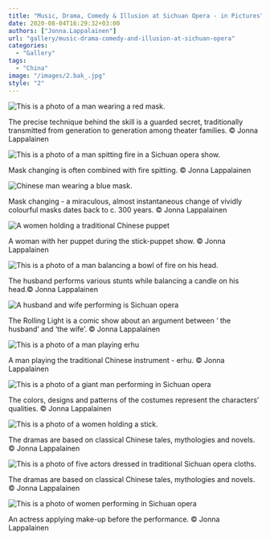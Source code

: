 ```yaml
---
title: "Music, Drama, Comedy & Illusion at Sichuan Opera - in Pictures"
date: 2020-08-04T16:29:32+03:00
authors: ["Jonna.Lappalainen"]
url: "gallery/music-drama-comedy-and-illusion-at-sichuan-opera"
categories:
  - "Gallery"
tags:
  - "China"
image: "/images/2.bak_.jpg"
style: "2"
---
```


![This is a photo of a man wearing a red mask.](/images/10.bak_-1024x683.jpg)

The precise technique behind the skill is a guarded secret, traditionally transmitted from generation to generation among theater families. © Jonna Lappalainen


![This is a photo of a man spitting fire in a Sichuan opera show.](/images/9.bak_-1024x683.jpg)

Mask changing is often combined with fire spitting. © Jonna Lappalainen


![Chinese man wearing a blue mask.](/images/8.bak_-1024x683.jpg)

Mask changing - a miraculous, almost instantaneous change of vividly colourful masks dates back to c. 300 years. © Jonna Lappalainen


![A women holding a traditional Chinese puppet](/images/7.bak_-683x1024.jpg)

A woman with her puppet during the stick-puppet show. © Jonna Lappalainen


![This is a photo of a man balancing a bowl of fire on his head.](/images/6.bak_-1024x683.jpg)

The husband performs various stunts while balancing a candle on his head.© Jonna Lappalainen


![A husband and wife performing is Sichuan opera](/images/5.bak_-683x1024.jpg)

The Rolling Light is a comic show about an argument between ‘ the husband’ and ‘the wife’. © Jonna Lappalainen


![This is a photo of a man playing erhu](/images/4.bak_-1024x683.jpg)

A man playing the traditional Chinese instrument - erhu. © Jonna Lappalainen


![This is a photo of a giant man performing in Sichuan opera](/images/3.bak_-682x1024.jpg)

The colors, designs and patterns of the costumes represent the characters’ qualities. © Jonna Lappalainen


![This is a photo of a women holding a stick.](/images/2.bak_-683x1024.jpg)

The dramas are based on classical Chinese tales, mythologies and novels. © Jonna Lappalainen


![This is a photo of five actors dressed in traditional Sichuan opera cloths.](/images/2-2.bak_-1024x683.jpg)

The dramas are based on classical Chinese tales, mythologies and novels. © Jonna Lappalainen


![This is a photo of women performing in Sichuan opera](/images/1.bak_-683x1024.jpg)

An actress applying make-up before the performance. © Jonna Lappalainen


